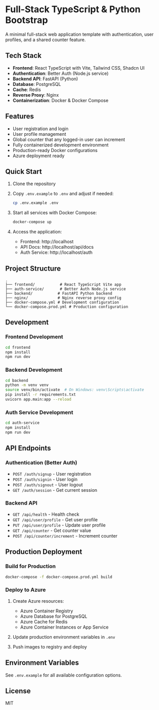 # Full-Stack TypeScript & Python Bootstrap

A minimal full-stack web application template with authentication, user profiles, and a shared counter feature.

## Tech Stack

- **Frontend**: React TypeScript with Vite, Tailwind CSS, Shadcn UI
- **Authentication**: Better Auth (Node.js service)
- **Backend API**: FastAPI (Python)
- **Database**: PostgreSQL
- **Cache**: Redis
- **Reverse Proxy**: Nginx
- **Containerization**: Docker & Docker Compose

## Features

- User registration and login
- User profile management
- Global counter that any logged-in user can increment
- Fully containerized development environment
- Production-ready Docker configurations
- Azure deployment ready

## Quick Start

1. Clone the repository
2. Copy `.env.example` to `.env` and adjust if needed:
   ```bash
   cp .env.example .env
   ```

3. Start all services with Docker Compose:
   ```bash
   docker-compose up
   ```

4. Access the application:
   - Frontend: http://localhost
   - API Docs: http://localhost/api/docs
   - Auth Service: http://localhost/auth

## Project Structure

```
.
├── frontend/           # React TypeScript Vite app
├── auth-service/       # Better Auth Node.js service
├── backend/           # FastAPI Python backend
├── nginx/             # Nginx reverse proxy config
├── docker-compose.yml # Development configuration
└── docker-compose.prod.yml # Production configuration
```

## Development

### Frontend Development
```bash
cd frontend
npm install
npm run dev
```

### Backend Development
```bash
cd backend
python -m venv venv
source venv/bin/activate  # On Windows: venv\Scripts\activate
pip install -r requirements.txt
uvicorn app.main:app --reload
```

### Auth Service Development
```bash
cd auth-service
npm install
npm run dev
```

## API Endpoints

### Authentication (Better Auth)
- `POST /auth/signup` - User registration
- `POST /auth/signin` - User login
- `POST /auth/signout` - User logout
- `GET /auth/session` - Get current session

### Backend API
- `GET /api/health` - Health check
- `GET /api/user/profile` - Get user profile
- `PUT /api/user/profile` - Update user profile
- `GET /api/counter` - Get counter value
- `POST /api/counter/increment` - Increment counter

## Production Deployment

### Build for Production
```bash
docker-compose -f docker-compose.prod.yml build
```

### Deploy to Azure
1. Create Azure resources:
   - Azure Container Registry
   - Azure Database for PostgreSQL
   - Azure Cache for Redis
   - Azure Container Instances or App Service

2. Update production environment variables in `.env`

3. Push images to registry and deploy

## Environment Variables

See `.env.example` for all available configuration options.

## License

MIT